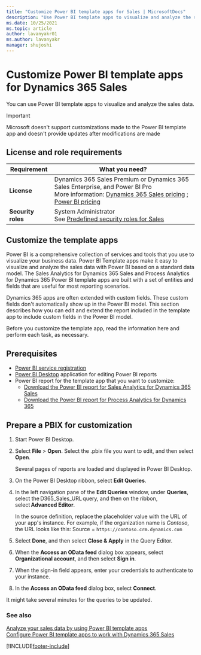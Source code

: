 ```yaml
---
title: "Customize Power BI template apps for Sales | MicrosoftDocs"
description: "Use Power BI template apps to visualize and analyze the sales data. Extend Power BI reports to include custom fields."
ms.date: 10/25/2021
ms.topic: article
author: lavanyakr01
ms.author: lavanyakr
manager: shujoshi
---
```

# Customize Power BI template apps for Dynamics 365 Sales 

You can use Power BI template apps to visualize and analyze the sales data.

> [!IMPORTANT]
> Microsoft doesn't support customizations made to the Power BI template app and doesn't provide updates after modifications are made

## License and role requirements
| Requirement | What you need? |
|-----------------------|---------|
| **License** | Dynamics 365 Sales Premium or Dynamics 365 Sales Enterprise, and Power BI Pro  <br>More information: [Dynamics 365 Sales pricing](https://dynamics.microsoft.com/sales/pricing/) ; [Power BI pricing](https://powerbi.microsoft.com/en-us/pricing/) |
| **Security roles** | System Administrator <br> See [Predefined security roles for Sales](security-roles-for-sales.md)|


## Customize the template apps

Power BI is a comprehensive collection of services and tools that you use to visualize your business data. Power BI Template apps make it easy to visualize and analyze the sales data with Power BI based on a standard data model. The Sales Analytics for Dynamics 365 Sales and Process Analytics for Dynamics 365 Power BI template apps are built with a set of entities and fields that are useful for most reporting scenarios.

Dynamics 365 apps are often extended with custom fields. These custom fields don't automatically show up in the Power BI model. This section describes how you can edit and extend the report included in the template app to include custom fields in the Power BI model.

Before you customize the template app, read the information here and perform each task, as necessary.

## Prerequisites

- [Power BI service registration](https://powerbi.com/)
- [Power BI Desktop](https://powerbi.microsoft.com/desktop/) application for editing Power BI reports
- Power BI report for the template app that you want to customize:
    - [Download the Power BI report for Sales Analytics for Dynamics 365 Sales](https://go.microsoft.com/fwlink/p/?linkid=2121605)
    - [Download the Power BI report for Process Analytics for Dynamics 365](https://go.microsoft.com/fwlink/p/?linkid=2121504)

## Prepare a PBIX for customization

1.  Start Power BI Desktop.

2.  Select **File** > **Open**. Select the .pbix file you want to edit, and then select **Open**.

    Several pages of reports are loaded and displayed in Power BI Desktop.

3.  On the Power BI Desktop ribbon, select **Edit Queries**.

4.  In the left navigation pane of the **Edit Queries** window, under **Queries**, select the D365_Sales_URL query, and then on the ribbon, select **Advanced Editor**.

    In the source definition, replace the placeholder value with the URL of your app's instance. For example, if the organization name is _Contoso_, the URL looks like this: Source = `https://contoso.crm.dynamics.com`

5.  Select **Done**, and then select **Close & Apply** in the Query Editor.

6.  When the **Access an OData feed** dialog box appears, select **Organizational account**, and then select **Sign in**.
 
7.  When the sign-in field appears, enter your credentials to authenticate to your instance.

8.  In the **Access an OData feed** dialog box, select **Connect**.

It might take several minutes for the queries to be updated.

### See also

[Analyze your sales data by using Power BI template apps](introduction-sales-template-apps.md)<br>
[Configure Power BI template apps to work with Dynamics 365 Sales](configure-sales-template-apps.md)

[!INCLUDE[footer-include](../includes/footer-banner.md)]
